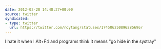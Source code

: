 ```yaml
---
date: 2012-02-28 14:48:27+00:00
source: twitter
syndicated:
- type: twitter
  url: https://twitter.com/roytang/statuses/174506250896285696/
---
```


I hate it when I Alt+F4 and programs think it means "go hide in the systray"